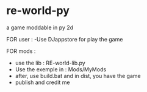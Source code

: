 # re-world-py
a game moddable in py 2d

FOR user :
-Use DJappstore for play the game


FOR mods : 
- use the lib : RE-world-lib.py
- Use the exemple in : Mods/MyMods
- after, use build.bat and in dist, you have the game
- publish and credit me


